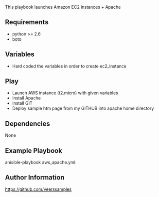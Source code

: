 This playbook launches Amazon EC2 instances + Apache

Requirements
------------

- python >= 2.6
- boto

Variables
--------------
- Hard coded the variables in order to create ec2_instance

Play
--------------
- Launch AWS instance (t2.micro) with given variables
- Install Apache
- Install GIT
- Deploy sample htm page from my GITHUB into apache home directory

Dependencies
------------

None

Example Playbook
----------------

anisible-playbook aws_apache.yml

Author Information
------------------

https://github.com/veerssamples

